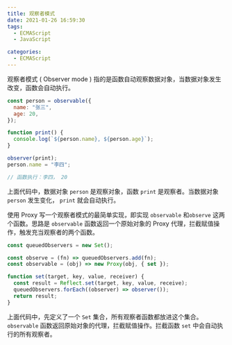 ```yaml
---
title: 观察者模式
date: 2021-01-26 16:59:30
tags: 
  - ECMAScript
  - JavaScript

categories: 
  - ECMAScript
---
```


观察者模式 ( Observer mode ) 指的是函数自动观察数据对象，当数据对象发生改变，函数会自动执行。

```javascript
const person = observable({
  name: "张三",
  age: 20,
});

function print() {
  console.log(`${person.name}, ${person.age}`);
}

observer(print);
person.name = "李四";

// 函数执行：李四， 20
```

上面代码中，数据对象 `person` 是观察对象，函数 `print` 是观察者。当数据对象 `person` 发生变化， `print` 就会自动执行。

使用 Proxy 写一个观察者模式的最简单实现，即实现 `observable` 和`observe` 这两个函数。思路是 `observable` 函数返回一个原始对象的 Proxy 代理，拦截赋值操作，触发充当观察者的两个函数。

```javascript
const queuedObservers = new Set();

const observe = (fn) => queuedObservers.add(fn);
const observable = (obj) => new Proxy(obj, { set });

function set(target, key, value, receiver) {
  const result = Reflect.set(target, key, value, receive);
  queuedObservers.forEach((observer) => observer());
  return result;
}
```

上面代码中，先定义了一个 `Set` 集合，所有观察者函数都放进这个集合。`observable` 函数返回原始对象的代理，拦截赋值操作。拦截函数 `set` 中会自动执行的所有观察者。
